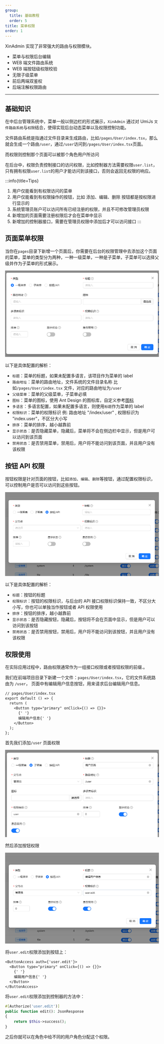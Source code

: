 ```yaml
---
group:
  title: 基础教程
  order: 5
title: 菜单权限
order: 1
---
```


XinAdmin 实现了非常强大的路由与权限模块。

- 菜单与权限后台编辑
- WEB 端文件路由系统
- WEB 端按钮级权限校验
- 无限子级菜单
- 前后两端双鉴权
- 后端注解权限路由

<hr>

## 基础知识

在中后台管理系统中，菜单一般以侧边栏的形式展示，`XinAdmin` 通过对 UmiJs `文件路由系统`与`权限`结合，使得实现后台动态菜单以及权限控制功能。

文件路由系统是指通过文件目录来生成路由，比如`/pages/User/index.tsx`，那么就会生成一个路由`/user`，通过`/user`访问到`/pages/User/index.tsx`页面。

而权限则控制那个页面可以被那个角色用户所访问

在后台中，权限负责控制接口的访问权限，比如控制器方法需要权限`user.list`，只有拥有权限`user.list`的用户才能访问到该接口，否则会返回无权限的响应。

:::info{title=Tips}

1. 用户仅能看到有权限访问的菜单
2. 用户仅能看到有权限操作的按钮，比如 添加、编辑、删除 按钮都是按权限进行显示的
3. 系统管理员账户可以访问所有已经注册的权限，并且不可修改管理员权限
4. 新增加的页面需要注册权限后才会在菜单中显示
5. 新增加的控制器接口，需要在管理员权限中添加后才可以访问接口
   :::

## 页面菜单权限

当你在`pages`目录下新增一个页面后，你需要在后台的权限管理中去添加这个页面的菜单，菜单的类型分为两种，一种一级菜单，一种是子菜单，子菜单可以选择父级并作为子菜单的形式展示。

<img src="./img/img4.png" alt="">

以下是具体配置的解析：

- `标题`：菜单的标题，如果未配置多语言，该项目作为菜单的 label
- `路由地址`：菜单的路由地址，文件系统的文件目录名称
  比如`/pages/User/index.tsx` 文件，对应的路由地址为`/user`
- `父级菜单`：菜单的父级菜单，子菜单必填
- `图标`：菜单的图标，使用 Ant Design 的图标库，自定义参考[图标](/)
- `多语言`：多语言配置，如果未配置多语言，则使用`标题`作为菜单的 label
- `权限标识`：菜单的权限标识
  例: 路由地址 "/index/user" , 权限标识为 "index.user"，不区分大小写
- `排序`：菜单的排序，越小越靠前
- `显示状态`：是否隐藏菜单，隐藏后，菜单将不会在侧边栏中显示，但是用户可以访问到该页面
- `禁用状态`：是否禁用菜单，禁用后，用户将不能访问到该页面，并且用户没有该权限

## 按钮 API 权限

按钮权限是针对页面的按钮，比如`添加`、`编辑`、`删除`等按钮，通过配置权限标识，可以控制用户是否可以访问到这些按钮。

<img src="./img/img5.png" alt="">

以下是具体配置的解析：

- `标题`：按钮的标题
- `权限标识`：按钮的权限标识，与后台的 API 接口权限标识保持一致，不区分大小写，你也可以单独当作按钮或者 API 权限使用
- `排序`：按钮的排序，越小越靠前
- `显示状态`：是否隐藏按钮，隐藏后，按钮将不会在页面中显示，但是用户可以访问到该按钮
- `禁用状态`：是否禁用按钮，禁用后，用户将不能访问到该按钮，并且用户没有该权限

## 权限使用

在实际应用过程中，路由权限通常作为一组接口权限或者按钮权限的前缀.。

我们在前端项目目录下新建一个文件：`pages/User/index.tsx`，它的文件系统路由为 `/user`， 页面中有编辑用户信息按钮，用来请求后台编辑用户信息。

```tsx | pure
// pages/User/index.tsx
export default () => {
  return (
    <Button type="primary" onClick={() => {}}>
      {' '}
      编辑用户信息{' '}
    </Button>
  );
};
```

首先我们添加`/user` 页面权限

<img src="./img/img6.png" alt="">

然后添加按钮权限

<img src="./img/img7.png" alt="">

将`user.edit`权限添加到按钮上：

```tsx | pure
<ButtonAccess auth={'user.edit'}>
  <Button type="primary" onClick={() => {}}>
    {' '}
    编辑用户信息{' '}
  </Button>
</ButtonAccess>
```

将`user.edit`权限添加到控制器的方法中：

```php
#[Authorize('user.edit')]
public function edit(): JsonResponse
{
    return $this->success();
}
```

之后你就可以在角色中给不同的用户角色分配这个权限。
